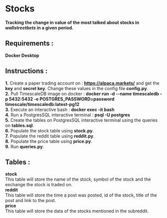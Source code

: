 # Stocks
**Tracking the change in value of the most talked about stocks in *wallstreetbets* in a given period.**

## Requirements :
**Docker Desktop**

## Instructions :

**1.** Create a paper trading account on : **https://alpaca.markets/** and get the **key** and **secret key**. Change these values in the config file **config.py**. <br>
**2.** Pull TimescaleDB image on docker : **docker run -d --name timescaledb -p 5432:5432 -e POSTGRES_PASSWORD=password timescale/timescaledb:latest-pg12** <br>
**3.** Execute an interactive bash : **docker exec -it bash** <br>
**4.** Run a PostgresSQL interactive terminal : **psql -U postgres** <br>
**5.** Create the tables on PostgresSQL interactive terminal using the queries on **tables.sql**. <br>
**6.** Populate the stock table using **stock.py**. <br>
**7.** Populate the reddit table using **reddit.py**. <br>
**8.** Populate the price table using **price.py**. <br>
**9.** Run **queries.py**. <br>

## Tables :

**stock** <br>
This table will store the name of the stock, symbol of the stock and the exchange the stock is traded on. <br>
**reddit** <br>
This table will store the time a post was posted, id of the stock, title of the post and link to the post. <br>
**price** <br>
This table will store the data of the stocks mentioned in the subreddit.
